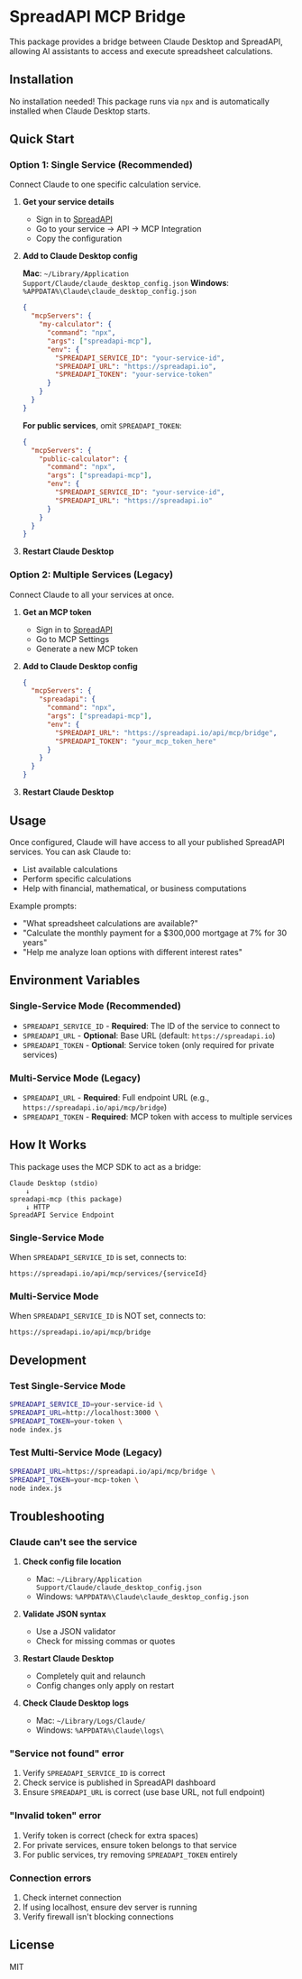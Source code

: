 # SpreadAPI MCP Bridge

This package provides a bridge between Claude Desktop and SpreadAPI, allowing AI assistants to access and execute spreadsheet calculations.

## Installation

No installation needed! This package runs via `npx` and is automatically installed when Claude Desktop starts.

## Quick Start

### Option 1: Single Service (Recommended)

Connect Claude to one specific calculation service.

1. **Get your service details**
   - Sign in to [SpreadAPI](https://spreadapi.io)
   - Go to your service → API → MCP Integration
   - Copy the configuration

2. **Add to Claude Desktop config**

   **Mac**: `~/Library/Application Support/Claude/claude_desktop_config.json`
   **Windows**: `%APPDATA%\Claude\claude_desktop_config.json`

   ```json
   {
     "mcpServers": {
       "my-calculator": {
         "command": "npx",
         "args": ["spreadapi-mcp"],
         "env": {
           "SPREADAPI_SERVICE_ID": "your-service-id",
           "SPREADAPI_URL": "https://spreadapi.io",
           "SPREADAPI_TOKEN": "your-service-token"
         }
       }
     }
   }
   ```

   **For public services**, omit `SPREADAPI_TOKEN`:
   ```json
   {
     "mcpServers": {
       "public-calculator": {
         "command": "npx",
         "args": ["spreadapi-mcp"],
         "env": {
           "SPREADAPI_SERVICE_ID": "your-service-id",
           "SPREADAPI_URL": "https://spreadapi.io"
         }
       }
     }
   }
   ```

3. **Restart Claude Desktop**

### Option 2: Multiple Services (Legacy)

Connect Claude to all your services at once.

1. **Get an MCP token**
   - Sign in to [SpreadAPI](https://spreadapi.io)
   - Go to MCP Settings
   - Generate a new MCP token

2. **Add to Claude Desktop config**

   ```json
   {
     "mcpServers": {
       "spreadapi": {
         "command": "npx",
         "args": ["spreadapi-mcp"],
         "env": {
           "SPREADAPI_URL": "https://spreadapi.io/api/mcp/bridge",
           "SPREADAPI_TOKEN": "your_mcp_token_here"
         }
       }
     }
   }
   ```

3. **Restart Claude Desktop**

## Usage

Once configured, Claude will have access to all your published SpreadAPI services. You can ask Claude to:

- List available calculations
- Perform specific calculations
- Help with financial, mathematical, or business computations

Example prompts:
- "What spreadsheet calculations are available?"
- "Calculate the monthly payment for a $300,000 mortgage at 7% for 30 years"
- "Help me analyze loan options with different interest rates"

## Environment Variables

### Single-Service Mode (Recommended)
- `SPREADAPI_SERVICE_ID` - **Required**: The ID of the service to connect to
- `SPREADAPI_URL` - **Optional**: Base URL (default: `https://spreadapi.io`)
- `SPREADAPI_TOKEN` - **Optional**: Service token (only required for private services)

### Multi-Service Mode (Legacy)
- `SPREADAPI_URL` - **Required**: Full endpoint URL (e.g., `https://spreadapi.io/api/mcp/bridge`)
- `SPREADAPI_TOKEN` - **Required**: MCP token with access to multiple services

## How It Works

This package uses the MCP SDK to act as a bridge:

```
Claude Desktop (stdio)
    ↓
spreadapi-mcp (this package)
    ↓ HTTP
SpreadAPI Service Endpoint
```

### Single-Service Mode
When `SPREADAPI_SERVICE_ID` is set, connects to:
```
https://spreadapi.io/api/mcp/services/{serviceId}
```

### Multi-Service Mode
When `SPREADAPI_SERVICE_ID` is NOT set, connects to:
```
https://spreadapi.io/api/mcp/bridge
```

## Development

### Test Single-Service Mode
```bash
SPREADAPI_SERVICE_ID=your-service-id \
SPREADAPI_URL=http://localhost:3000 \
SPREADAPI_TOKEN=your-token \
node index.js
```

### Test Multi-Service Mode (Legacy)
```bash
SPREADAPI_URL=https://spreadapi.io/api/mcp/bridge \
SPREADAPI_TOKEN=your-mcp-token \
node index.js
```

## Troubleshooting

### Claude can't see the service

1. **Check config file location**
   - Mac: `~/Library/Application Support/Claude/claude_desktop_config.json`
   - Windows: `%APPDATA%\Claude\claude_desktop_config.json`

2. **Validate JSON syntax**
   - Use a JSON validator
   - Check for missing commas or quotes

3. **Restart Claude Desktop**
   - Completely quit and relaunch
   - Config changes only apply on restart

4. **Check Claude Desktop logs**
   - Mac: `~/Library/Logs/Claude/`
   - Windows: `%APPDATA%\Claude\logs\`

### "Service not found" error

1. Verify `SPREADAPI_SERVICE_ID` is correct
2. Check service is published in SpreadAPI dashboard
3. Ensure `SPREADAPI_URL` is correct (use base URL, not full endpoint)

### "Invalid token" error

1. Verify token is correct (check for extra spaces)
2. For private services, ensure token belongs to that service
3. For public services, try removing `SPREADAPI_TOKEN` entirely

### Connection errors

1. Check internet connection
2. If using localhost, ensure dev server is running
3. Verify firewall isn't blocking connections

## License

MIT